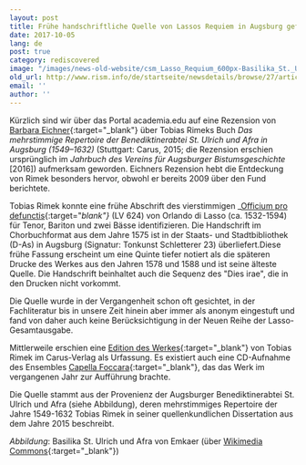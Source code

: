 ```yaml
---
layout: post
title: Frühe handschriftliche Quelle von Lassos Requiem in Augsburg gefunden
date: 2017-10-05
lang: de
post: true
category: rediscovered
image: "/images/news-old-website/csm_Lasso_Requium_600px-Basilika_St._Ulrich_und_Afra_290bba65b4.jpg"
old_url: http://www.rism.info/de/startseite/newsdetails/browse/27/article/64/earliest-manuscript-source-of-lasso-requiem-found-in-augsburg.html
email: ''
author: ''
---
```


Kürzlich sind wir über das Portal academia.edu auf eine Rezension von [Barbara Eichner](https://www.academia.edu/31048158/Review_of_Tobias_Rimek_Das_mehrstimmige_Repertoire_der_Benediktinerabtei_St._Ulrich_und_Afra_in_Augsburg_1549-1632_Carus_Verlag_Stuttgart_2015){:target="_blank"} über Tobias Rimeks Buch _Das mehrstimmige Repertoire der Benediktinerabtei St. Ulrich und Afra in Augsburg (1549–1632)_ (Stuttgart: Carus, 2015; die Rezension erschien ursprünglich im _Jahrbuch des Vereins für Augsburger Bistumsgeschichte_ [2016]) aufmerksam geworden. Eichners Rezension hebt die Entdeckung von Rimek besonders hervor, obwohl er bereits 2009 über den Fund berichtete.

Tobias Rimek konnte eine frühe Abschrift des vierstimmigen _[Officium pro defunctis](https://lasso-handschriften.badw.de/search?id=lasso700){:target="_blank"}_ (LV 624) von Orlando di Lasso (ca. 1532-1594) für Tenor, Bariton und zwei Bässe identifizieren. Die Handschrift im Chorbuchformat aus dem Jahre 1575 ist in der Staats- und Stadtbibliothek (D-As) in Augsburg (Signatur: Tonkunst Schletterer 23) überliefert.Diese frühe Fassung erscheint um eine Quinte tiefer notiert als die späteren Drucke des Werkes aus den Jahren 1578 und 1588 und ist seine älteste Quelle. Die Handschrift beinhaltet auch die Sequenz des "Dies irae", die in den Drucken nicht vorkommt.

Die Quelle wurde in der Vergangenheit schon oft gesichtet, in der Fachliteratur bis in unsere Zeit hinein aber immer als anonym eingestuft und fand von daher auch keine Berücksichtigung in der Neuen Reihe der Lasso-Gesamtausgabe.

Mittlerweile erschien eine [Edition des Werkes](https://www.carus-verlag.com/chor/geistliche-chormusik/orlando-di-lasso-requiem.html?&force_sid=1v8ae5i8pd6klnqp2v08kcjog0){:target="_blank"} von Tobias Rimek im Carus-Verlag als Urfassung. Es existiert auch eine CD-Aufnahme des Ensembles [Capella Foccara](https://www.perfect-noise.de/deutsch/cds/){:target="_blank"}, das das Werk im vergangenen Jahr zur Aufführung brachte.

Die Quelle stammt aus der Provenienz der Augsburger Benediktinerabtei St. Ulrich und Afra (siehe Abbildung), deren mehrstimmiges Repertoire der Jahre 1549-1632 Tobias Rimek in seiner quellenkundlichen Dissertation aus dem Jahre 2015 beschreibt.


_Abbildung_: Basilika St. Ulrich und Afra von Emkaer (über [Wikimedia Commons](https://commons.wikimedia.org/wiki/File:Basilika_St._Ulrich_und_Afra.jpg){:target="_blank"})